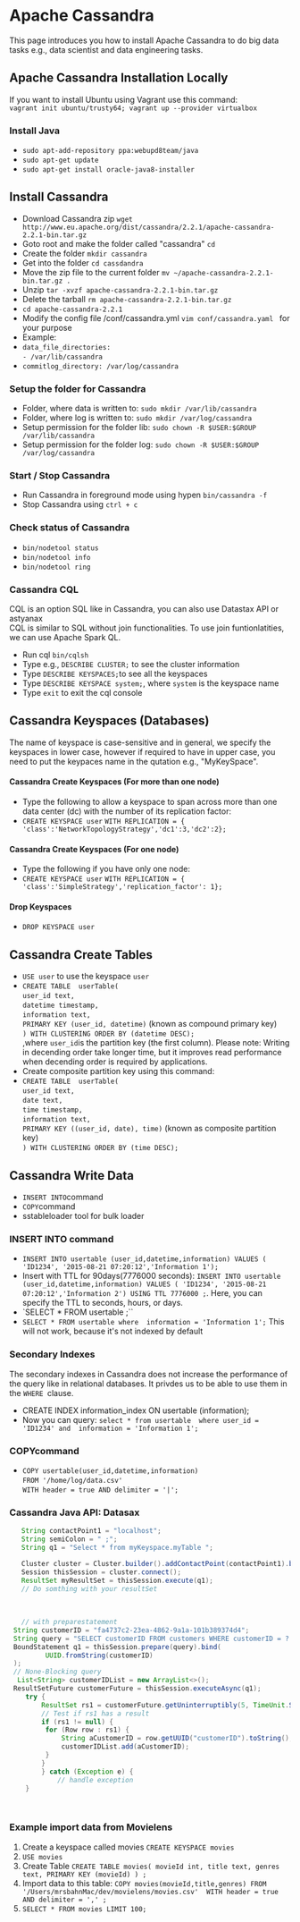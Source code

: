 # Apache Cassandra
 This page introduces you how to install Apache Cassandra 
 to do big data tasks e.g., data scientist and data engineering tasks.
## Apache Cassandra Installation Locally
If you want to install Ubuntu using Vagrant use this command: <br>
`vagrant init ubuntu/trusty64; vagrant up --provider virtualbox`

### Install Java
- `sudo apt-add-repository ppa:webupd8team/java`
- `sudo apt-get update`
- `sudo apt-get install oracle-java8-installer`

## Install Cassandra
- Download Cassandra zip `wget http://www.eu.apache.org/dist/cassandra/2.2.1/apache-cassandra-2.2.1-bin.tar.gz`
- Goto root and make the folder called "cassandra"  `cd `
- Create the folder `mkdir cassandra `
- Get into the folder `cd cassdandra`
- Move the zip file to the current folder `mv ~/apache-cassandra-2.2.1-bin.tar.gz .`
- Unzip `tar -xvzf apache-cassandra-2.2.1-bin.tar.gz`
- Delete the tarball `rm apache-cassandra-2.2.1-bin.tar.gz`
- `cd apache-cassandra-2.2.1`
- Modify the config file /conf/cassandra.yml  `vim conf/cassandra.yaml ` for your purpose
- Example: 
- `data_file_directories:` <br>
    `- /var/lib/cassandra`
- `commitlog_directory: /var/log/cassandra`
  
### Setup the folder for Cassandra
- Folder, where data is written to: `sudo mkdir /var/lib/cassandra`
- Folder, where log is written to:  `sudo mkdir /var/log/cassandra`
- Setup permission for the folder lib: `sudo chown -R $USER:$GROUP /var/lib/cassandra`
- Setup permission for the folder log: `sudo chown -R $USER:$GROUP /var/log/cassandra`

### Start / Stop Cassandra
- Run Cassandra in foreground mode using hypen   `bin/cassandra -f `
- Stop Cassandra using `ctrl + c `

### Check status of Cassandra
 - `bin/nodetool status`
 - `bin/nodetool info`
 - `bin/nodetool ring`
 
### Cassandra CQL
CQL is an option SQL like in Cassandra, you can also use Datastax API or astyanax <br>
CQL is similar to SQL  without join functionalities. To use join funtionlatities, 
we can use Apache Spark QL. 
 - Run cql  `bin/cqlsh`
 - Type e.g.,  `DESCRIBE CLUSTER;` to  see the cluster information
 - Type `DESCRIBE KEYSPACES;`to see all the keyspaces
 - Type `DESCRIBE KEYSPACE system;`, where `system` is the keyspace name
 - Type `exit` to exit the cql console

## Cassandra Keyspaces (Databases)
The name of keyspace is case-sensitive and in general, we specify the keyspaces in lower case, however if required to have in upper case, you need to put the keypaces name in the qutation e.g., "MyKeySpace".
#### Cassandra Create Keyspaces (For more than one node)
 - Type the following to allow a keyspace to span across more than one data center (dc) with the number of its replication factor:
 - `CREATE KEYSPACE user`
   `WITH REPLICATION = { 'class':'NetworkTopologyStrategy','dc1':3,'dc2':2};`

#### Cassandra Create Keyspaces (For one node)
 - Type the following  if you have only one node:
 - `CREATE KEYSPACE user`
   `WITH REPLICATION = { 'class':'SimpleStrategy','replication_factor': 1};`

#### Drop Keyspaces
 - `DROP KEYSPACE user`
 
## Cassandra Create  Tables 
 - `USE user` to use the keyspace `user`
 - `CREATE TABLE  userTable(`<br>
`user_id text,`<br>
`datetime timestamp,`<br>
`information text,`<br>
`PRIMARY KEY (user_id, datetime)`  (known as compound primary key) <br>
`) WITH CLUSTERING ORDER BY (datetime DESC);`<br>
,where `user_id`is the partition key (the first column). 
Please note: Writing in decending order take longer time, but it improves read performance when decending order is required by applications.
 - Create composite partition key  using this command:
  - `CREATE TABLE  userTable(`<br>
`user_id text,`<br>
`date text,`<br>
`time timestamp,`<br>
`information text,`<br>
`PRIMARY KEY ((user_id, date), time)`  (known as composite partition key) <br>
`) WITH CLUSTERING ORDER BY (time DESC);`<br>


## Cassandra  Write Data
 - `INSERT INTO`command
 - `COPY`command
 - sstableloader tool for bulk loader

### INSERT INTO command
 - `INSERT INTO usertable (user_id,datetime,information) VALUES ( 'ID1234', '2015-08-21 07:20:12','Information 1');`
 - Insert with TTL for 90days(7776000 seconds): `INSERT INTO usertable (user_id,datetime,information) VALUES ( 'ID1234', '2015-08-21 07:20:12','Information 2') USING TTL 7776000 ;`. 
 Here, you can specify the TTL to seconds, hours, or days.
 - `SELECT * FROM usertable ;``
 - `SELECT * FROM usertable where  information = 'Information 1';` This will not work, because it's not indexed by default
 
### Secondary Indexes
The secondary indexes in Cassandra does not increase the performance of the query like in relational databases. It privdes us to be able to use them in the `WHERE `clause.
 - CREATE INDEX information_index ON usertable (information);
 - Now you can query: `select * from usertable  where user_id = 'ID1234' and  information = 'Information 1';`



### COPYcommand
 - `COPY usertable(user_id,datetime,information)`<br>
`FROM '/home/log/data.csv' `<br>
`WITH header = true AND delimiter = '|'; `

### Cassandra Java API: Datasax
```Java
   String contactPoint1 = "localhost";
   String semiColon = " ;";
   String q1 = "Select * from myKeyspace.myTable ";

   Cluster cluster = Cluster.builder().addContactPoint(contactPoint1).build();
   Session thisSession = cluster.connect();
   ResultSet myResultSet = thisSession.execute(q1);
   // Do somthing with your resultSet
   
   
   
   // with preparestatement
 String customerID = "fa4737c2-23ea-4862-9a1a-101b389374d4";
 String query = "SELECT customerID FROM customers WHERE customerID = ? ;";
 BoundStatement q1 = thisSession.prepare(query).bind(
         UUID.fromString(customerID)
 );
 // None-Blocking query
  List<String> customerIDList = new ArrayList<>();
 ResultSetFuture customerFuture = thisSession.executeAsync(q1);
    try {
        ResultSet rs1 = customerFuture.getUninterruptibly(5, TimeUnit.SECONDS);       
        // Test if rs1 has a result
        if (rs1 != null) {
         for (Row row : rs1) {
             String aCustomerID = row.getUUID("customerID").toString();            
             customerIDList.add(aCustomerID);
         }
        }
        } catch (Exception e) {
            // handle exception
    }

   
 ```
### Example import data from Movielens
1. Create a keyspace called movies ```CREATE KEYSPACE movies```
2. ```USE movies```
3. Create Table ``` CREATE TABLE movies(
   movieId int,
   title text,
   genres text,
   PRIMARY KEY (movieId)
   ) ;  ```
4. Import data to this table:
``` COPY movies(movieId,title,genres) FROM '/Users/mrsbahnMac/dev/movielens/movies.csv'  WITH header = true AND delimiter = ',' ; ```
5. ```SELECT * FROM movies LIMIT 100;```







